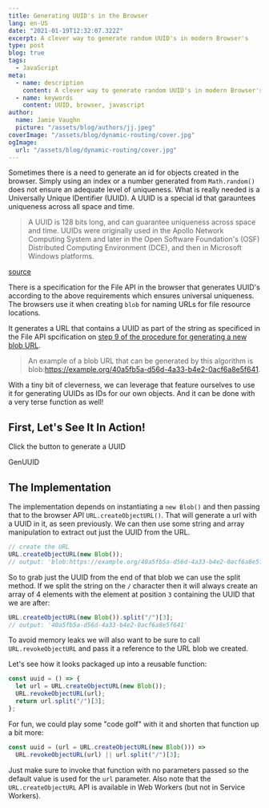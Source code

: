 ```yaml
---
title: Generating UUID's in the Browser
lang: en-US
date: "2021-01-19T12:32:07.322Z"
excerpt: A clever way to generate random UUID's in modern Browser's
type: post
blog: true
tags:
  - JavaScript
meta:
  - name: description
    content: A clever way to generate random UUID's in modern Browser's
  - name: keywords
    content: UUID, browser, javascript
author:
  name: Jamie Vaughn
  picture: "/assets/blog/authors/jj.jpeg"
coverImage: "/assets/blog/dynamic-routing/cover.jpg"
ogImage:
  url: "/assets/blog/dynamic-routing/cover.jpg"
---
```


Sometimes there is a need to generate an id for objects created in the browser. Simply using an index or a number generated from `Math.random()` does not ensure an adequate level of uniqueness. What is really needed is a Universally Unique IDentifier (UUID). A UUID is a special id that garauntees uniqueness across all space and time.

> A UUID is 128 bits long, and can guarantee uniqueness across space and time. UUIDs were originally used in the Apollo Network Computing System and later in the Open Software Foundation's (OSF) Distributed Computing Environment (DCE), and then in Microsoft Windows platforms.

[source](https://tools.ietf.org/html/rfc4122)

There is a specification for the File API in the browser that generates UUID's according to the above requirements which ensures universal uniqueness. The browsers use it when creating `blob` for naming URLs for file resource locations.

It generates a URL that contains a UUID as part of the string as specificed in the File API spcification on [step 9 of the procedure for generating a new blob URL](https://w3c.github.io/FileAPI/#unicodeBlobURL).

> An example of a blob URL that can be generated by this algorithm is blob:https://example.org/40a5fb5a-d56d-4a33-b4e2-0acf6a8e5f641.

With a tiny bit of cleverness, we can leverage that feature ourselves to use it for generating UUIDs as IDs for our own objects. And it can be done with a very terse function as well!

## First, Let's See It In Action!

Click the button to generate a UUID

GenUUID

## The Implementation

The implementation depends on instantiating a `new Blob()` and then passing that to the browser API `URL.createObjectURL()`. That will generate a url with a UUID in it, as seen previously. We can then use some string and array manipulation to extract out just the UUID from the URL.

```js
// create the URL
URL.createObjectURL(new Blob());
// output: 'blob:https://example.org/40a5fb5a-d56d-4a33-b4e2-0acf6a8e5f641'
```

So to grab just the UUID from the end of that blob we can use the split method. If we split the string on the `/` character then it will always create an array of 4 elements with the element at position `3` containing the UUID that we are after:

```js
URL.createObjectURL(new Blob()).split("/")[3];
// output: '40a5fb5a-d56d-4a33-b4e2-0acf6a8e5f641'
```

To avoid memory leaks we will also want to be sure to call `URL.revokeObjectURL` and pass it a reference to the URL blob we created.

Let's see how it looks packaged up into a reusable function:

```js
const uuid = () => {
  let url = URL.createObjectURL(new Blob());
  URL.revokeObjectURL(url);
  return url.split("/")[3];
};
```

For fun, we could play some "code golf" with it and shorten that function up a bit more:

```js
const uuid = (url = URL.createObjectURL(new Blob())) =>
  URL.revokeObjectURL(url) || url.split("/")[3];
```

Just make sure to invoke that function with no parameters passed so the default value is used for the `url` parameter. Also note that the `URL.createObjectURL` API is available in Web Workers (but not in Service Workers).
